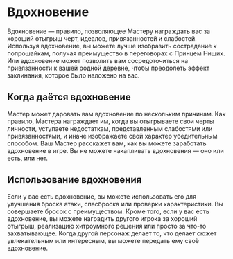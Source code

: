 # Вдохновение

Вдохновение — правило, позволяющее Мастеру награждать вас за хороший отыгрыш черт, идеалов, привязанностей и слабостей. Используя вдохновение, вы можете лучше изобразить сострадание к попрошайкам, получая преимущество в переговорах с Принцем Нищих. Или вдохновение может позволить вам сосредоточиться на привязанности к вашей родной деревне, чтобы преодолеть эффект заклинания, которое было наложено на вас.

## Когда даётся вдохновение

Мастер может даровать вам вдохновение по нескольким причинам. Как правило, Мастера награждает им, когда вы отыгрываете свои черты личности, уступаете недостаткам, представленным слабостями или привязанностями, и иначе изображаете свой характер убедительным способом. Ваш Мастер расскажет вам, как вы можете заработать вдохновение в игре. Вы не можете накапливать вдохновения — оно или есть, или нет.

## Использование вдохновения 

Если у вас есть вдохновение, вы можете использовать его для улучшения броска атаки, спасброска или проверки характеристики. Вы совершаете бросок с преимуществом. Кроме того, если у вас есть вдохновение, вы можете наградить другого игрока за хороший отыгрыш, реализацию хитроумного решения или просто за что-то захватывающее. Когда другой персонаж делает то, что делает сюжет увлекательным или интересным, вы можете передать ему своё вдохновение.